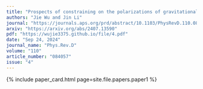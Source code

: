 ```yaml
---
title: "Prospects of constraining on the polarizations of gravitational waves"
authors: "Jie Wu and Jin Li"
journal: "https://journals.aps.org/prd/abstract/10.1103/PhysRevD.110.084057"
arxiv: "https://arxiv.org/abs/2407.13590"
pdf: "https://wujie3375.github.io/file/4.pdf"
date: "Sep 24, 2024"
journal_name: "Phys.Rev.D"
volume: "110"
article_number: "084057"
issue: "4"
---
```


{% include paper_card.html page=site.file.papers.paper1 %}
